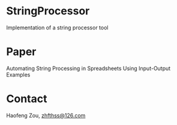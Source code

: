 # StringProcessor
Implementation of a string processor tool

# Paper
Automating String Processing in Spreadsheets Using Input-Output Examples

# Contact
Haofeng Zou, zhfthss@126.com